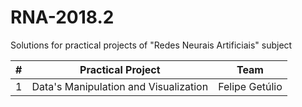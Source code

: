 # RNA-2018.2
Solutions for practical projects of "Redes Neurais Artificiais" subject

| #    | Practical Project                    | Team           |
| ---- | ------------------------------------- | -------------- |
| 1    | Data's Manipulation and Visualization | Felipe Getúlio |

